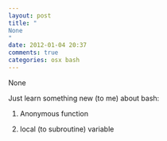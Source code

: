 ```yaml
---
layout: post
title: "
None
"
date: 2012-01-04 20:37
comments: true
categories: osx bash
---
```


None


Just learn something new (to me) about bash:


1) Anonymous function


2) local (to subroutine) variable

